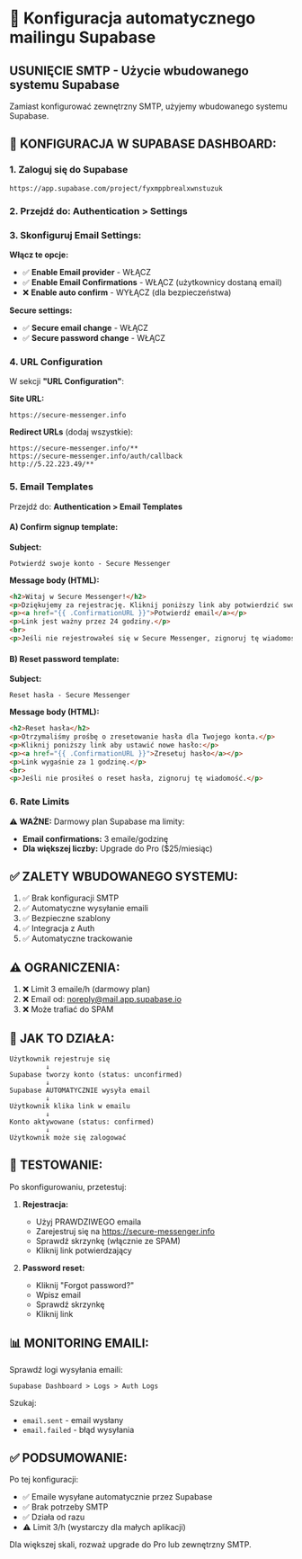 # 📧 Konfiguracja automatycznego mailingu Supabase

## USUNIĘCIE SMTP - Użycie wbudowanego systemu Supabase

Zamiast konfigurować zewnętrzny SMTP, użyjemy wbudowanego systemu Supabase.

## 🔧 KONFIGURACJA W SUPABASE DASHBOARD:

### 1. Zaloguj się do Supabase
```
https://app.supabase.com/project/fyxmppbrealxwnstuzuk
```

### 2. Przejdź do: Authentication > Settings

### 3. Skonfiguruj Email Settings:

**Włącz te opcje:**
- ✅ **Enable Email provider** - WŁĄCZ
- ✅ **Enable Email Confirmations** - WŁĄCZ (użytkownicy dostaną email)
- ❌ **Enable auto confirm** - WYŁĄCZ (dla bezpieczeństwa)

**Secure settings:**
- ✅ **Secure email change** - WŁĄCZ
- ✅ **Secure password change** - WŁĄCZ

### 4. URL Configuration

W sekcji **"URL Configuration"**:

**Site URL:**
```
https://secure-messenger.info
```

**Redirect URLs** (dodaj wszystkie):
```
https://secure-messenger.info/**
https://secure-messenger.info/auth/callback
http://5.22.223.49/**
```

### 5. Email Templates

Przejdź do: **Authentication > Email Templates**

#### A) Confirm signup template:

**Subject:**
```
Potwierdź swoje konto - Secure Messenger
```

**Message body (HTML):**
```html
<h2>Witaj w Secure Messenger!</h2>
<p>Dziękujemy za rejestrację. Kliknij poniższy link aby potwierdzić swoje konto:</p>
<p><a href="{{ .ConfirmationURL }}">Potwierdź email</a></p>
<p>Link jest ważny przez 24 godziny.</p>
<br>
<p>Jeśli nie rejestrowałeś się w Secure Messenger, zignoruj tę wiadomość.</p>
```

#### B) Reset password template:

**Subject:**
```
Reset hasła - Secure Messenger
```

**Message body (HTML):**
```html
<h2>Reset hasła</h2>
<p>Otrzymaliśmy prośbę o zresetowanie hasła dla Twojego konta.</p>
<p>Kliknij poniższy link aby ustawić nowe hasło:</p>
<p><a href="{{ .ConfirmationURL }}">Zresetuj hasło</a></p>
<p>Link wygaśnie za 1 godzinę.</p>
<br>
<p>Jeśli nie prosiłeś o reset hasła, zignoruj tę wiadomość.</p>
```

### 6. Rate Limits

⚠️ **WAŻNE:** Darmowy plan Supabase ma limity:
- **Email confirmations:** 3 emaile/godzinę
- **Dla większej liczby:** Upgrade do Pro ($25/miesiąc)

## ✅ ZALETY WBUDOWANEGO SYSTEMU:

1. ✅ Brak konfiguracji SMTP
2. ✅ Automatyczne wysyłanie emaili
3. ✅ Bezpieczne szablony
4. ✅ Integracja z Auth
5. ✅ Automatyczne trackowanie

## ⚠️ OGRANICZENIA:

1. ❌ Limit 3 emaile/h (darmowy plan)
2. ❌ Email od: noreply@mail.app.supabase.io
3. ❌ Może trafiać do SPAM

## 🔄 JAK TO DZIAŁA:

```
Użytkownik rejestruje się
         ↓
Supabase tworzy konto (status: unconfirmed)
         ↓
Supabase AUTOMATYCZNIE wysyła email
         ↓
Użytkownik klika link w emailu
         ↓
Konto aktywowane (status: confirmed)
         ↓
Użytkownik może się zalogować
```

## 🧪 TESTOWANIE:

Po skonfigurowaniu, przetestuj:

1. **Rejestracja:**
   - Użyj PRAWDZIWEGO emaila
   - Zarejestruj się na https://secure-messenger.info
   - Sprawdź skrzynkę (włącznie ze SPAM)
   - Kliknij link potwierdzający

2. **Password reset:**
   - Kliknij "Forgot password?"
   - Wpisz email
   - Sprawdź skrzynkę
   - Kliknij link

## 📊 MONITORING EMAILI:

Sprawdź logi wysyłania emaili:
```
Supabase Dashboard > Logs > Auth Logs
```

Szukaj:
- `email.sent` - email wysłany
- `email.failed` - błąd wysyłania

## ✅ PODSUMOWANIE:

Po tej konfiguracji:
- ✅ Emaile wysyłane automatycznie przez Supabase
- ✅ Brak potrzeby SMTP
- ✅ Działa od razu
- ⚠️ Limit 3/h (wystarczy dla małych aplikacji)

Dla większej skali, rozważ upgrade do Pro lub zewnętrzny SMTP.
